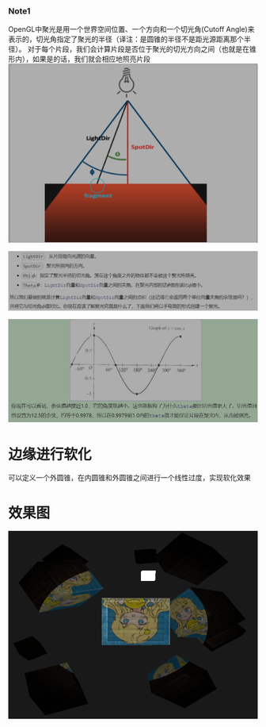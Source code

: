 ### Note1
OpenGL中聚光是用一个世界空间位置、一个方向和一个切光角(Cutoff Angle)来表示的，切光角指定了聚光的半径（译注：是圆锥的半径不是距光源距离那个半径）。
对于每个片段，我们会计算片段是否位于聚光的切光方向之间（也就是在锥形内），如果是的话，我们就会相应地照亮片段
![](attachments/2022-10-26-18-06-42.png)

![](attachments/2022-10-26-18-08-47.png)

![](attachments/2022-10-26-18-29-37.png)

# 边缘进行软化
可以定义一个外圆锥，在内圆锥和外圆锥之间进行一个线性过度，实现软化效果

# 效果图
![](attachments/2022-10-26-20-23-49.png)